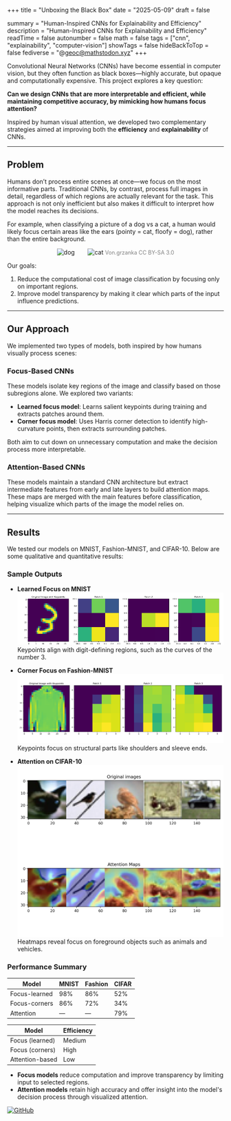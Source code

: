 +++
title = "Unboxing the Black Box"
date = "2025-05-09"
draft = false

summary = "Human-Inspired CNNs for Explainability and Efficiency"
description = "Human-Inspired CNNs for Explainability and Efficiency"
readTime = false
autonumber = false
math = false
tags = ["cnn", "explainability", "computer-vision"]
showTags = false
hideBackToTop = false
fediverse = "@geoc@mathstodon.xyz"
+++

Convolutional Neural Networks (CNNs) have become essential in computer vision, but they often function as black boxes—highly accurate, but opaque and computationally expensive. This project explores a key question:

**Can we design CNNs that are more interpretable and efficient, while maintaining competitive accuracy, by mimicking how humans focus attention?**

Inspired by human visual attention, we developed two complementary strategies aimed at improving both the **efficiency** and **explainability** of CNNs.

---

## Problem

Humans don’t process entire scenes at once—we focus on the most informative parts. Traditional CNNs, by contrast, process full images in detail, regardless of which regions are actually relevant for the task. This approach is not only inefficient but also makes it difficult to interpret how the model reaches its decisions.

For example, when classifying a picture of a dog vs a cat, a human would likely focus certain areas like the ears (pointy = cat, floofy = dog), rather than the entire background. 


<div align="center" style="display: flex; flex-direction: column; align-items: center;">
  <div style="display: flex; justify-content: center; align-items: center;">
    <div style="margin-right:30px; text-align:center;">
      <img src="./../dog.jpg" alt="dog" width="250px"/>
    </div>
    <div style="text-align:center;">
      <img src="./../cat.jpg" alt="cat" width="250px"/>
      <span style="font-size:0.9em; color:gray;">Von.grzanka CC BY-SA 3.0</span>
    </div>
  </div>
</div>


Our goals:

1. Reduce the computational cost of image classification by focusing only on important regions.
2. Improve model transparency by making it clear which parts of the input influence predictions.

---

## Our Approach

We implemented two types of models, both inspired by how humans visually process scenes:

### Focus-Based CNNs

These models isolate key regions of the image and classify based on those subregions alone. We explored two variants:

* **Learned focus model**: Learns salient keypoints during training and extracts patches around them.
* **Corner focus model**: Uses Harris corner detection to identify high-curvature points, then extracts surrounding patches.

Both aim to cut down on unnecessary computation and make the decision process more interpretable.

### Attention-Based CNNs

These models maintain a standard CNN architecture but extract intermediate features from early and late layers to build attention maps. These maps are merged with the main features before classification, helping visualize which parts of the image the model relies on.

---

## Results

We tested our models on MNIST, Fashion-MNIST, and CIFAR-10. Below are some qualitative and quantitative results:

### Sample Outputs

* **Learned Focus on MNIST**
  ![img](Picture3.png)
  Keypoints align with digit-defining regions, such as the curves of the number 3.

* **Corner Focus on Fashion-MNIST**
  ![img](corner_on_FashionMNIST.png)
  Keypoints focus on structural parts like shoulders and sleeve ends.

* **Attention on CIFAR-10**
  ![img](attentionheatmap.png)
  Heatmaps reveal focus on foreground objects such as animals and vehicles.

### Performance Summary

| Model         | MNIST | Fashion | CIFAR |
| ------------- | ----- | ------- | ----- |
| Focus-learned | 98%   | 86%     | 52%   |
| Focus-corners | 86%   | 72%     | 34%   |
| Attention     | —     | —       | 79%   |

| Model           | Efficiency |
| --------------- | ---------- |
| Focus (learned) | Medium     |
| Focus (corners) | High       |
| Attention-based | Low        |

* **Focus models** reduce computation and improve transparency by limiting input to selected regions.
* **Attention models** retain high accuracy and offer insight into the model's decision process through visualized attention.

[![GitHub](https://img.shields.io/badge/GitHub-%23121011.svg?logo=github&logoColor=white)](https://github.com/Geoc2022/Focus-and-Attention-Based-CNNs)